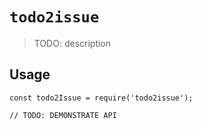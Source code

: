 # `todo2issue`

> TODO: description

## Usage

```
const todo2Issue = require('todo2issue');

// TODO: DEMONSTRATE API
```
